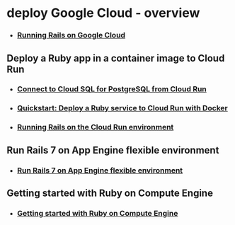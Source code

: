 
# deploy Google Cloud - overview
- ### [Running Rails on Google Cloud](https://cloud.google.com/ruby/rails)

## Deploy a Ruby app in a container image to Cloud Run
- ### [Connect to Cloud SQL for PostgreSQL from Cloud Run](https://cloud.google.com/sql/docs/postgres/connect-instance-cloud-run)

- ### [Quickstart: Deploy a Ruby service to Cloud Run with Docker](https://cloud.google.com/run/docs/quickstarts/build-and-deploy/deploy-ruby-service)

- ### [Running Rails on the Cloud Run environment](https://cloud.google.com/ruby/rails/run)

## Run Rails 7 on App Engine flexible environment 
- ### [Run Rails 7 on App Engine flexible environment](https://cloud.google.com/ruby/rails/appengine)

## Getting started with Ruby on Compute Engine 
- ### [Getting started with Ruby on Compute Engine](https://cloud.google.com/ruby/getting-started/getting-started-on-compute-engine)
